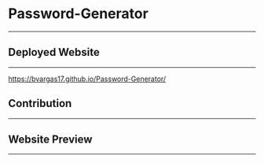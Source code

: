 # Password-Generator
- - - - 

## Deployed Website
- - - - 
<https://bvargas17.github.io/Password-Generator/>

## Contribution
- - - - 



## Website Preview
- - - - 

